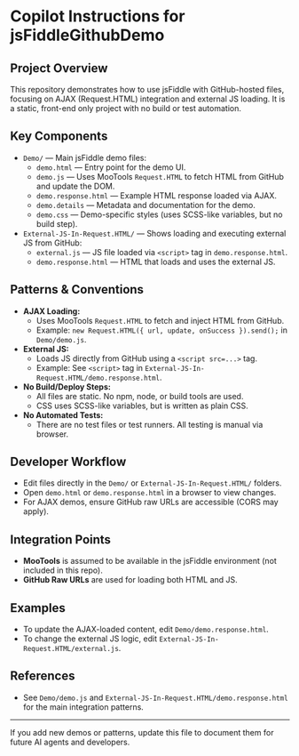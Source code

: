 # Copilot Instructions for jsFiddleGithubDemo

## Project Overview
This repository demonstrates how to use jsFiddle with GitHub-hosted files, focusing on AJAX (Request.HTML) integration and external JS loading. It is a static, front-end only project with no build or test automation.

## Key Components
- `Demo/` — Main jsFiddle demo files:
  - `demo.html` — Entry point for the demo UI.
  - `demo.js` — Uses MooTools `Request.HTML` to fetch HTML from GitHub and update the DOM.
  - `demo.response.html` — Example HTML response loaded via AJAX.
  - `demo.details` — Metadata and documentation for the demo.
  - `demo.css` — Demo-specific styles (uses SCSS-like variables, but no build step).
- `External-JS-In-Request.HTML/` — Shows loading and executing external JS from GitHub:
  - `external.js` — JS file loaded via `<script>` tag in `demo.response.html`.
  - `demo.response.html` — HTML that loads and uses the external JS.

## Patterns & Conventions
- **AJAX Loading:**
  - Uses MooTools `Request.HTML` to fetch and inject HTML from GitHub.
  - Example: `new Request.HTML({ url, update, onSuccess }).send();` in `Demo/demo.js`.
- **External JS:**
  - Loads JS directly from GitHub using a `<script src=...>` tag.
  - Example: See `<script>` tag in `External-JS-In-Request.HTML/demo.response.html`.
- **No Build/Deploy Steps:**
  - All files are static. No npm, node, or build tools are used.
  - CSS uses SCSS-like variables, but is written as plain CSS.
- **No Automated Tests:**
  - There are no test files or test runners. All testing is manual via browser.

## Developer Workflow
- Edit files directly in the `Demo/` or `External-JS-In-Request.HTML/` folders.
- Open `demo.html` or `demo.response.html` in a browser to view changes.
- For AJAX demos, ensure GitHub raw URLs are accessible (CORS may apply).

## Integration Points
- **MooTools** is assumed to be available in the jsFiddle environment (not included in this repo).
- **GitHub Raw URLs** are used for loading both HTML and JS.

## Examples
- To update the AJAX-loaded content, edit `Demo/demo.response.html`.
- To change the external JS logic, edit `External-JS-In-Request.HTML/external.js`.

## References
- See `Demo/demo.js` and `External-JS-In-Request.HTML/demo.response.html` for the main integration patterns.

---
If you add new demos or patterns, update this file to document them for future AI agents and developers.
